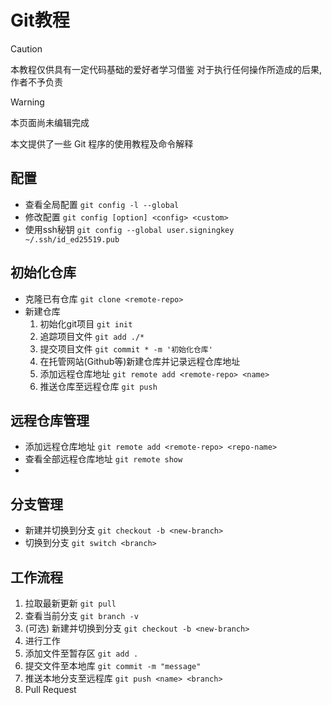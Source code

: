 # Git教程

> [!caution]
> 本教程仅供具有一定代码基础的爱好者学习借鉴
> 对于执行任何操作所造成的后果, 作者不予负责

> [!warning]
> 本页面尚未编辑完成

本文提供了一些 Git 程序的使用教程及命令解释

<!-- more -->

## 配置
- 查看全局配置 `git config -l --global`
- 修改配置 `git config [option] <config> <custom>`
- 使用ssh秘钥 `git config --global user.signingkey ~/.ssh/id_ed25519.pub`

## 初始化仓库
- 克隆已有仓库 `git clone <remote-repo>`
- 新建仓库
    1. 初始化git项目 `git init`
    2. 追踪项目文件 `git add ./*`
    3. 提交项目文件 `git commit * -m '初始化仓库'`
    4. 在托管网站(Github等)新建仓库并记录远程仓库地址
    5. 添加远程仓库地址 `git remote add <remote-repo> <name>`
    6. 推送仓库至远程仓库 `git push`


## 远程仓库管理
- 添加远程仓库地址 `git remote add <remote-repo> <repo-name>`
- 查看全部远程仓库地址 `git remote show`
- 


## 分支管理
- 新建并切换到分支 `git checkout -b <new-branch>`
- 切换到分支 `git switch <branch>`


## 工作流程
1. 拉取最新更新 `git pull`
2. 查看当前分支 `git branch -v`
3. (可选) 新建并切换到分支 `git checkout -b <new-branch>`
5. 进行工作
6. 添加文件至暂存区 `git add .`
7. 提交文件至本地库 `git commit -m "message"`
8. 推送本地分支至远程库 `git push <name> <branch>`
9. Pull Request